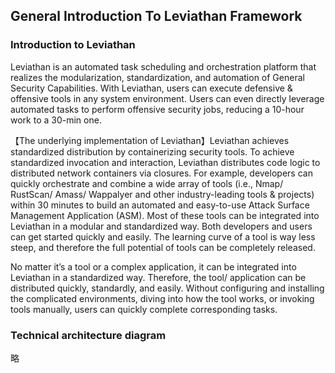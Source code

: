 ## General Introduction To Leviathan Framework

### Introduction to Leviathan

Leviathan is an automated task scheduling and orchestration platform that realizes the modularization, standardization, and automation of General Security Capabilities. With Leviathan, users can execute defensive & offensive tools in any system environment. Users can even directly leverage automated tasks to perform offensive security jobs, reducing a 10-hour work to a 30-min one.

【The underlying implementation of Leviathan】Leviathan achieves standardized distribution by containerizing security tools. To achieve standardized invocation and interaction, Leviathan distributes code logic to distributed network containers via closures. For example, developers can quickly orchestrate and combine a wide array of tools (i.e., Nmap/ RustScan/ Amass/ Wappalyer and other industry-leading tools & projects) within 30 minutes to build an automated and easy-to-use Attack Surface Management Application (ASM). Most of these tools can be integrated into Leviathan in a modular and standardized way. Both developers and users can get started quickly and easily. The learning curve of a tool is way less steep, and therefore the full potential of tools can be completely released.

No matter it’s a tool or a complex application, it can be integrated into Leviathan in a standardized way. Therefore, the tool/ application can be distributed quickly, standardly, and easily. Without configuring and installing the complicated environments, diving into how the tool works, or invoking tools manually, users can quickly complete corresponding tasks.

### Technical architecture diagram

略
